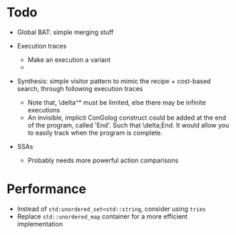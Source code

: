 # Todo

- Global BAT: simple merging stuff
- Execution traces
	- Make an execution a variant
	- 
- Synthesis: simple visitor pattern to mimic the recipe + cost-based search, through following execution traces
	- Note that, \delta^* must be limited, else there may be infinite executions
	- An invisible, implicit ConGolog construct could be added at the end of the program, called 'End'. Such that \delta;End. It would allow you to easily track when the program is complete.


- SSAs
	- Probably needs more powerful action comparisons

# Performance
- Instead of `std:unordered_set<std::string`, consider using `tries`
- Replace `std::unordered_map` container for a more efficient implementation
